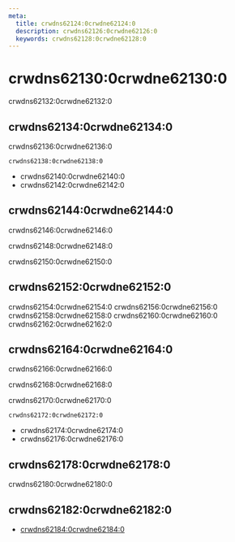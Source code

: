 ```yaml
---
meta:
  title: crwdns62124:0crwdne62124:0
  description: crwdns62126:0crwdne62126:0
  keywords: crwdns62128:0crwdne62128:0
---
```


# crwdns62130:0crwdne62130:0
crwdns62132:0crwdne62132:0

<entry-ad />

## crwdns62134:0crwdne62134:0
crwdns62136:0crwdne62136:0

`crwdns62138:0crwdne62138:0`
- crwdns62140:0crwdne62140:0
- crwdns62142:0crwdne62142:0


## crwdns62144:0crwdne62144:0
crwdns62146:0crwdne62146:0

  crwdns62148:0crwdne62148:0

  crwdns62150:0crwdne62150:0

## crwdns62152:0crwdne62152:0
crwdns62154:0crwdne62154:0
<alert type="success">crwdns62156:0crwdne62156:0</alert>
<alert type="info">crwdns62158:0crwdne62158:0</alert>
<alert type="warning">crwdns62160:0crwdne62160:0</alert>
<alert type="error">crwdns62162:0crwdne62162:0</alert>

## crwdns62164:0crwdne62164:0
crwdns62166:0crwdne62166:0

  crwdns62168:0crwdne62168:0

  crwdns62170:0crwdne62170:0

  `crwdns62172:0crwdne62172:0`
  - crwdns62174:0crwdne62174:0
  - crwdns62176:0crwdne62176:0

## crwdns62178:0crwdne62178:0
crwdns62180:0crwdne62180:0

## crwdns62182:0crwdne62182:0
  - [crwdns62184:0crwdne62184:0]()

<doc-footer />
